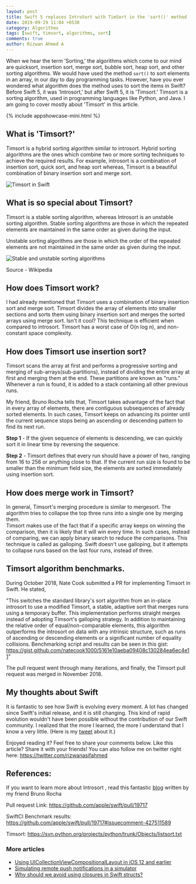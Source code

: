 ```yaml
---
layout: post
title: Swift 5 replaces IntroSort with TimSort in the 'sort()' method
date: 2019-09-29 11:04 +0530
category: Algorithms
tags: [swift, timsort, algorithms, sort]
comments: true
author: Rizwan Ahmed A
---
```


When we hear the term 'Sorting,' the algorithms which come to our mind are quicksort, insertion sort, merge sort, bubble sort, heap sort, and other sorting algorithms. We would have used the method `sort()` to sort elements in an array, in our day to day programming tasks. However, have you ever wondered what algorithm does the method uses to sort the items in Swift? Before Swift 5, it was 'Introsort,' but after Swift 5, it is 'Timsort.' Timsort is a sorting algorithm, used in programming languages like Python, and Java. I am going to cover mostly about 'Timsort' in this article. 

{% include appshowcase-mini.html %}


## What is 'Timsort?'
Timsort is a hybrid sorting algorithm similar to introsort. Hybrid sorting algorithms are the ones which combine two or more sorting techniques to achieve the required results. For example, introsort is a combination of insertion sort, quick sort, and heap sort whereas, Timsort is a beautiful combination of binary insertion sort and merge sort.

![Timsort in Swift](/blog/assets/images/timsortcomparisionchart.png)


## What is so special about Timsort? 
Timsort is a stable sorting algorithm, whereas Introsort is an unstable sorting algorithm. Stable sorting algorithms are those in which the repeated elements are maintained in the same order as given during the input. 

Unstable sorting algorithms are those in which the order of the repeated elements are not maintained in the same order as given during the input. 

![Stable and unstable sorting algorithms](https://upload.wikimedia.org/wikipedia/commons/thumb/8/82/Sorting_stability_playing_cards.svg/440px-Sorting_stability_playing_cards.svg.png)

Source - Wikipedia



## How does Timsort work?
I had already mentioned that Timsort uses a combination of binary insertion sort and merge sort. Timsort divides the array of elements into smaller sections and sorts them using binary insertion sort and merges the sorted arrays using merge sort. Isn't it cool? This technique is efficient when compared to introsort. Timsort has a worst case of O(n log n), and non-constant space complexity. 

## How does Timsort use insertion sort?
Timsort scans the array at first and performs a progressive sorting and merging of sub-arrays(sub-partitions), instead of dividing the entire array at first and merging them at the end. These partitions are known as "runs." Whenever a run is found, it is added to a stack containing all other previous runs.

My friend, Bruno Rocha tells that, Timsort takes advantage of the fact that in every array of elements, there are contiguous subsequences of already sorted elements. In such cases, Timsort keeps on advancing its pointer until the current sequence stops being an ascending or descending pattern to find its next run. 

**Step 1** - If the given sequence of elements is descending, we can quickly sort it in linear time by reversing the sequence.

**Step 2** - Timsort defines that every run should have a power of two, ranging from 16 to 256 or anything close to that. If the current run size is found to be smaller than the minimum field size, the elements are sorted immediately using insertion sort. 

## How does merge work in Timsort?
In general, Timsort's merging procedure is similar to mergesort. The algorithm tries to collapse the top three runs into a single one by merging them.  
Timsort makes use of the fact that if a specific array keeps on winning the comparison, then it is likely that it will win every time. In such cases, instead of comparing, we can apply binary search to reduce the comparisons. This technique is called as galloping. Swift doesn't use galloping, but it attempts to collapse runs based on the last four runs, instead of three. 

## Timsort algorithm benchmarks. 

During October 2018, Nate Cook submitted a PR for implementing Timsort in Swift. He stated, 

"This switches the standard library's sort algorithm from an in-place introsort to use a modified Timsort, a stable, adaptive sort that merges runs using a temporary buffer. This implementation performs straight merges instead of adopting Timsort's galloping strategy.
In addition to maintaining the relative order of equal/non-comparable elements, this algorithm outperforms the introsort on data with any intrinsic structure, such as runs of ascending or descending elements or a significant number of equality collisions. Benchmarking script and results can be seen in this gist: <https://gist.github.com/natecook1000/5161e10aeba09408c130284ea6ec4e11>"

The pull request went through many iterations, and finally, the Timsort pull request was merged in November 2018.  

## My thoughts about Swift
It is fantastic to see how Swift is evolving every moment. A lot has changed since Swift's initial release, and it is still changing. This kind of rapid evolution wouldn't have been possible without the contribution of our Swift community. 
 I realized that the more I learned, the more I understand that I know a very little. (Here is my [tweet](https://twitter.com/rizwanasifahmed/status/1176908418256211969?s=20) about it.)
 
 Enjoyed reading it? Feel free to share your comments below. Like this article? Share it with your friends!
 You can also follow me on twitter right here: <https://twitter.com/rizwanasifahmed>


## References:
If you want to learn more about Introsort , read this fantastic [blog](https://medium.com/swift2go/timsort-and-introsort-swifts-sorting-algorithms-f4b85b8fcbe2) written by my friend Bruno Rocha

Pull request Link: <https://github.com/apple/swift/pull/19717>

SwiftCI Benchmark results: <https://github.com/apple/swift/pull/19717#issuecomment-427511589>

Timsort: <https://svn.python.org/projects/python/trunk/Objects/listsort.txt>


### More articles

- [Using UICollectionViewCompositionalLayout in iOS 12 and earlier](/blog/2020/03/18/using-uicollectionviewcompositionallayout-in-ios-12-and-earlier/)
- [Simulating remote push notifications in a simulator](/blog/2020/02/13/simulating-remote-push-notifications-in-a-simulator/)
- [Why should we avoid using closures in Swift structs?](/blog/2020/01/11/why-should-we-avoid-using-closures-in-swift-structs/)

